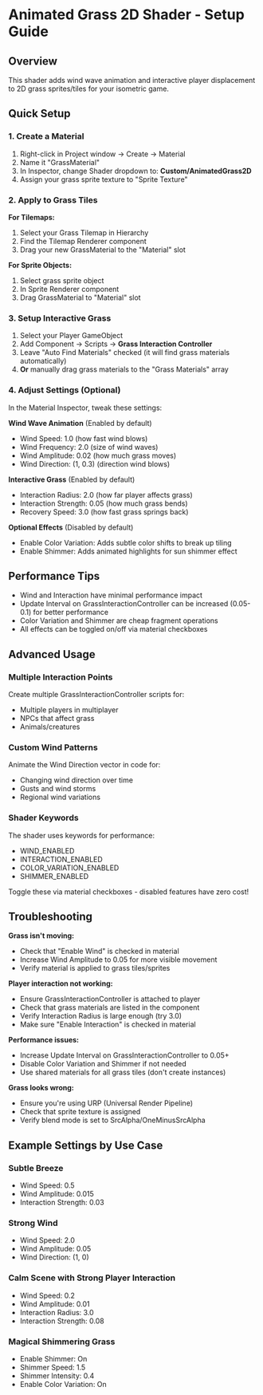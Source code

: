 # Animated Grass 2D Shader - Setup Guide

## Overview
This shader adds wind wave animation and interactive player displacement to 2D grass sprites/tiles for your isometric game.

## Quick Setup

### 1. Create a Material
1. Right-click in Project window → Create → Material
2. Name it "GrassMaterial"
3. In Inspector, change Shader dropdown to: **Custom/AnimatedGrass2D**
4. Assign your grass sprite texture to "Sprite Texture"

### 2. Apply to Grass Tiles
**For Tilemaps:**
1. Select your Grass Tilemap in Hierarchy
2. Find the Tilemap Renderer component
3. Drag your new GrassMaterial to the "Material" slot

**For Sprite Objects:**
1. Select grass sprite object
2. In Sprite Renderer component
3. Drag GrassMaterial to "Material" slot

### 3. Setup Interactive Grass
1. Select your Player GameObject
2. Add Component → Scripts → **Grass Interaction Controller**
3. Leave "Auto Find Materials" checked (it will find grass materials automatically)
4. **Or** manually drag grass materials to the "Grass Materials" array

### 4. Adjust Settings (Optional)
In the Material Inspector, tweak these settings:

**Wind Wave Animation** (Enabled by default)
- Wind Speed: 1.0 (how fast wind blows)
- Wind Frequency: 2.0 (size of wind waves)
- Wind Amplitude: 0.02 (how much grass moves)
- Wind Direction: (1, 0.3) (direction wind blows)

**Interactive Grass** (Enabled by default)
- Interaction Radius: 2.0 (how far player affects grass)
- Interaction Strength: 0.05 (how much grass bends)
- Recovery Speed: 3.0 (how fast grass springs back)

**Optional Effects** (Disabled by default)
- Enable Color Variation: Adds subtle color shifts to break up tiling
- Enable Shimmer: Adds animated highlights for sun shimmer effect

## Performance Tips
- Wind and Interaction have minimal performance impact
- Update Interval on GrassInteractionController can be increased (0.05-0.1) for better performance
- Color Variation and Shimmer are cheap fragment operations
- All effects can be toggled on/off via material checkboxes

## Advanced Usage

### Multiple Interaction Points
Create multiple GrassInteractionController scripts for:
- Multiple players in multiplayer
- NPCs that affect grass
- Animals/creatures

### Custom Wind Patterns
Animate the Wind Direction vector in code for:
- Changing wind direction over time
- Gusts and wind storms
- Regional wind variations

### Shader Keywords
The shader uses keywords for performance:
- WIND_ENABLED
- INTERACTION_ENABLED
- COLOR_VARIATION_ENABLED
- SHIMMER_ENABLED

Toggle these via material checkboxes - disabled features have zero cost!

## Troubleshooting

**Grass isn't moving:**
- Check that "Enable Wind" is checked in material
- Increase Wind Amplitude to 0.05 for more visible movement
- Verify material is applied to grass tiles/sprites

**Player interaction not working:**
- Ensure GrassInteractionController is attached to player
- Check that grass materials are listed in the component
- Verify Interaction Radius is large enough (try 3.0)
- Make sure "Enable Interaction" is checked in material

**Performance issues:**
- Increase Update Interval on GrassInteractionController to 0.05+
- Disable Color Variation and Shimmer if not needed
- Use shared materials for all grass tiles (don't create instances)

**Grass looks wrong:**
- Ensure you're using URP (Universal Render Pipeline)
- Check that sprite texture is assigned
- Verify blend mode is set to SrcAlpha/OneMinusSrcAlpha

## Example Settings by Use Case

### Subtle Breeze
- Wind Speed: 0.5
- Wind Amplitude: 0.015
- Interaction Strength: 0.03

### Strong Wind
- Wind Speed: 2.0
- Wind Amplitude: 0.05
- Wind Direction: (1, 0)

### Calm Scene with Strong Player Interaction
- Wind Speed: 0.2
- Wind Amplitude: 0.01
- Interaction Radius: 3.0
- Interaction Strength: 0.08

### Magical Shimmering Grass
- Enable Shimmer: On
- Shimmer Speed: 1.5
- Shimmer Intensity: 0.4
- Enable Color Variation: On
